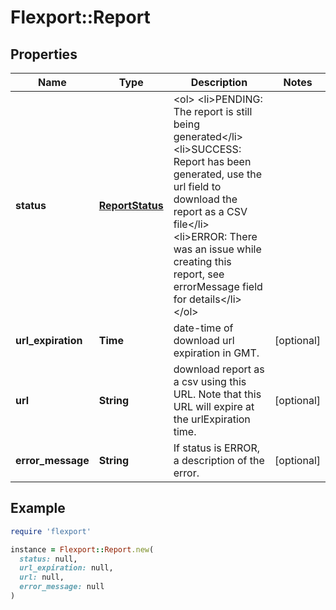 # Flexport::Report

## Properties

| Name | Type | Description | Notes |
| ---- | ---- | ----------- | ----- |
| **status** | [**ReportStatus**](ReportStatus.md) | &lt;ol&gt;   &lt;li&gt;PENDING: The report is still being generated&lt;/li&gt;   &lt;li&gt;SUCCESS: Report has been generated, use the url field to download the report as a CSV file&lt;/li&gt;   &lt;li&gt;ERROR: There was an issue while creating this report, see errorMessage field for details&lt;/li&gt; &lt;/ol&gt; |  |
| **url_expiration** | **Time** | date-time of download url expiration in GMT. | [optional] |
| **url** | **String** | download report as a csv using this URL. Note that this URL will expire at the urlExpiration time. | [optional] |
| **error_message** | **String** | If status is ERROR, a description of the error. | [optional] |

## Example

```ruby
require 'flexport'

instance = Flexport::Report.new(
  status: null,
  url_expiration: null,
  url: null,
  error_message: null
)
```


